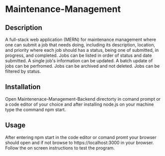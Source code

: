 # Maintenance-Management
## Description
A full-stack web application (MERN) for maintenance management where one can submit a job that needs doing, including its description, location, and
priority where each job should has a status, being one of submitted, in progress, and completed. Jobs can be listed in order of status and date submitted. A single job's information can be updated. A batch update of jobs can be perfromed. Jobs can be archived and not deleted. Jobs can be filtered by status. 

## Installation
Open Maintenenace-Management-Backend directorty in comand prompt or a code editor of your choice and after installing node.js on your machine type the command npm start. 
## Usage
 After entering npm start in the code editor or comand promt your browser should open and if not browse to https://localhost:3000 in your browser. Follow the on screen instructions to test the program.
